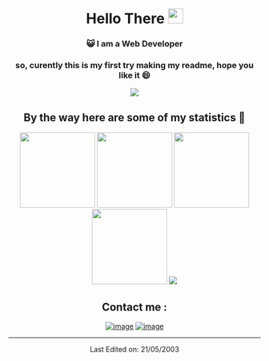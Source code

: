 <h1 align="center">Hello There <img src="https://raw.githubusercontent.com/iampavangandhi/iampavangandhi/master/gifs/Hi.gif" width="30"> </h1>
<div align="center">

### :smiley_cat: I am a Web Developer

### so, curently this is my first try making my readme, hope you like it 😄

<img src="https://user-images.githubusercontent.com/73097560/115834477-dbab4500-a447-11eb-908a-139a6edaec5c.gif">

## By the way here are some of my statistics 🚀
<img height= "150" src="https://github-readme-stats.vercel.app/api?username=Native0x6&theme=tokyonight&show_icons=true&include_all_commits=true&count_private=true" />
<img height= "150" src="https://github-readme-streak-stats.herokuapp.com/?user=Native0x6&theme=tokyonight" />
<img height= "150" src="https://github-readme-stats.vercel.app/api/top-langs/?username=Native0x6&layout=compact&theme=tokyonight"/>
<img height= "150" src="https://github-readme-stats.vercel.app/api/wakatime?username=@Native0x6&theme=tokyonight&count_private=true&langs_count=5&custom_title=Language Stats (for the last 7 days)&range=last_7_days" />
  
<img src="https://user-images.githubusercontent.com/73097560/115834477-dbab4500-a447-11eb-908a-139a6edaec5c.gif">

## Contact me : 
[![image](https://img.shields.io/badge/Twitter-1DA1F2?style=for-the-badge&logo=twitter&logoColor=white)](https://twitter.com/Native0x6)
[![image](https://img.shields.io/badge/Gmail-D14836?style=for-the-badge&logo=gmail&logoColor=white)](mailto:primarynative@gmail.com)

------
  
Last Edited on: 21/05/2003
</div>

<!--
**Native0x6/native0x6** is a ✨ _special_ ✨ repository because its `README.md` (this file) appears on your GitHub profile.

Here are some ideas to get you started:

- 🔭 I’m currently working on ...
- 🌱 I’m currently learning ...
- 👯 I’m looking to collaborate on ...
- 🤔 I’m looking for help with ...
- 💬 Ask me about ...
- 📫 How to reach me: ...
- 😄 Pronouns: ...
- ⚡ Fun fact: ...
-->

